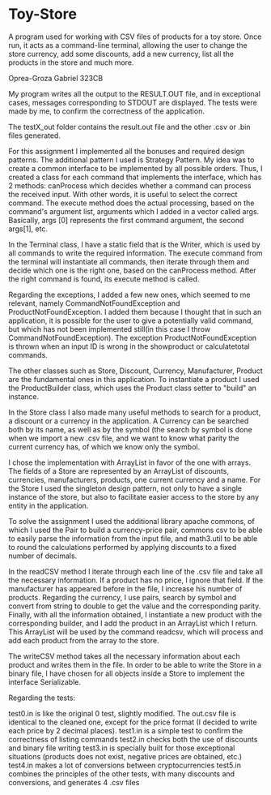 # Toy-Store
A program used for working with CSV files of products for a toy store. Once run,
it acts as a command-line terminal, allowing the user to change the store currency,
add some discounts, add a new currency, list all the products in the store and much more.

Oprea-Groza Gabriel
323CB

My program writes all the output to the RESULT.OUT file, and in 
exceptional cases, messages corresponding to STDOUT are displayed.
The tests were made by me, to confirm the correctness of the application.

The testX_out folder contains the result.out file and the other
.csv or .bin files generated.

For this assignment I implemented all the bonuses and required design patterns.
The additional pattern I used is Strategy Pattern.
My idea was to create a common interface to be implemented by
all possible orders. Thus, I created a class for each command that implements
the interface, which has 2 methods:
canProcess which decides whether a command can process the received input. With other
words, it is useful to select the correct command. The execute method does
the actual processing, based on the command's argument list, arguments
which I added in a vector called args. Basically, args [0] represents
the first command argument, the second args[1], etc.

In the Terminal class, I have a static field that is the Writer, which is used by
all commands to write the required information. The execute command from the terminal
will instantiate all commands, then iterate through them and decide which one is the 
right one, based on the canProcess method. After the right command is found,
its execute method is called.

Regarding the exceptions, I added a few new ones, which seemed to me
relevant, namely CommandNotFoundException and ProductNotFoundException.
I added them because I thought that in such an application, it is possible
for the user to give a potentially valid command, but which has not been
implemented still(in this case I throw CommandNotFoundException). The exception
ProductNotFoundException is thrown when an input ID is
wrong in the showproduct or calculatetotal commands.

The other classes such as Store, Discount, Currency, Manufacturer, Product
are the fundamental ones in this application. To instantiate a product I used
the ProductBuilder class, which uses the Product class setter to "build" an instance.

In the Store class I also made many useful methods to search for a product,
a discount or a currency in the application. A Currency can be searched both
by its name, as well as by the symbol (the search by symbol is done when we import
a new .csv file, and we want to know what parity the current currency has,
of which we know only the symbol.

I chose the implementation with ArrayList in favor of the one with arrays. 
The fields of a Store are represented by an ArrayList of
discounts, currencies, manufacturers, products, one current currency
and a name. For the Store I used the singleton design pattern, not only
to have a single instance of the store, but also to facilitate easier access
to the store by any entity in the application.

To solve the assignment I used the additional library apache commons,
of which I used the Pair to build a currency-price pair,
commons csv to be able to easily parse the information from the input file,
and math3.util to be able to round the calculations performed by
applying discounts to a fixed number of decimals.

In the readCSV method I iterate through each line of the .csv file and take all the
necessary information. If a product has no price, I ignore that field. If
the manufacturer has appeared before in the file, I increase his number of
products. Regarding the currency, I use pairs, search by symbol and convert
from string to double to get the value and the corresponding parity. Finally,
with all the information obtained, I instantiate a new product with the corresponding
builder, and I add the product in an ArrayList which I return. This ArrayList will be
used by the command readcsv, which will process and add each product from the array
to the store.

The writeCSV method takes all the necessary information about each product and
writes them in the file. In order to be able to write the Store in a binary file,
I have chosen for all objects inside a Store to implement the interface
Serializable.

Regarding the tests:

test0.in is like the original 0 test, slightly modified. The out.csv file is
identical to the cleaned one, except for the price format (I decided to write
each price by 2 decimal places).
test1.in is a simple test to confirm the correctness of listing commands
test2.in checks both the use of discounts and binary file writing
test3.in is specially built for those exceptional situations (products
does not exist, negative prices are obtained, etc.)
test4.in makes a lot of conversions between cryptocurrencies
test5.in combines the principles of the other tests, with many discounts
and conversions, and generates 4 .csv files

